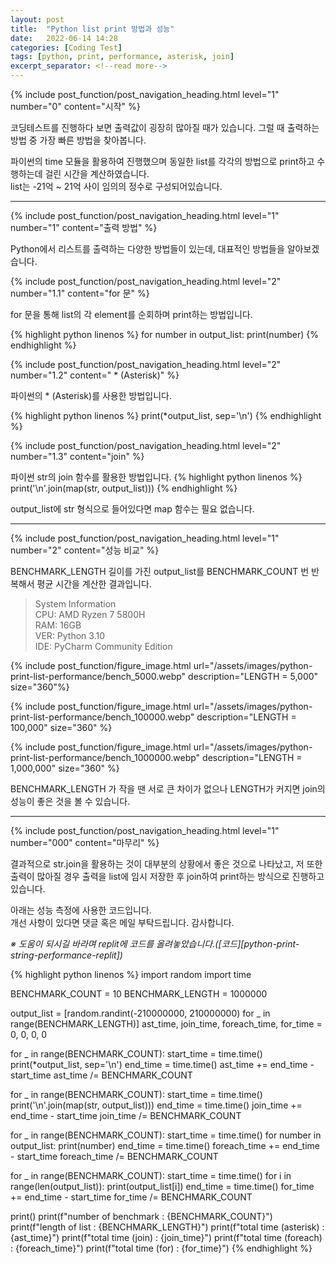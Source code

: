 ```yaml
---
layout: post
title:  "Python list print 방법과 성능"
date:   2022-06-14 14:28
categories: [Coding Test]
tags: [python, print, performance, asterisk, join]
excerpt_separator: <!--read more-->
---
```



<!-- header for toc -->
{% include post_function/post_navigation_heading.html level="1" number="0" content="시작" %}

<!--start excerpt-->
코딩테스트를 진행하다 보면 출력값이 굉장히 많아질 때가 있습니다. 그럴 때 출력하는 방법 중 가장 빠른 방법을 찾아봅니다.
<!--read more-->

파이썬의 time 모듈을 활용하여 진행했으며 동일한 list를 각각의 방법으로 print하고 수행하는데 걸린 시간을 계산하였습니다.  
list는 -21억 ~ 21억 사이 임의의 정수로 구성되어있습니다.


----


<!-- include for toc -->
{% include post_function/post_navigation_heading.html level="1" number="1" content="출력 방법" %}

Python에서 리스트를 출력하는 다양한 방법들이 있는데, 대표적인 방법들을 알아보겠습니다.


<!-- include for toc -->
{% include post_function/post_navigation_heading.html level="2" number="1.1" content="for 문" %}

for 문을 통해 list의 각 element를 순회하며 print하는 방법입니다.

{% highlight python linenos %}
for number in output_list:
    print(number)
{% endhighlight %}


<!-- include for toc -->
{% include post_function/post_navigation_heading.html level="2" number="1.2" content=" * (Asterisk)" %}

파이썬의 * (Asterisk)를 사용한 방법입니다.

{% highlight python linenos %}
print(*output_list, sep='\n')
{% endhighlight %}


<!-- include for toc -->
{% include post_function/post_navigation_heading.html level="2" number="1.3" content="join" %}

파이썬 str의 join 함수를 활용한 방법입니다.
{% highlight python linenos %}
print('\n'.join(map(str, output_list)))
{% endhighlight %}

output_list에 str 형식으로 들어있다면 map 함수는 필요 없습니다.


----


<!-- include for toc -->
{% include post_function/post_navigation_heading.html level="1" number="2" content="성능 비교" %}

BENCHMARK_LENGTH 길이를 가진 output_list를 BENCHMARK_COUNT 번 반복해서 평균 시간을 계산한 결과입니다.

> System Information  
> CPU: AMD Ryzen 7 5800H  
> RAM: 16GB  
> VER: Python 3.10  
> IDE: PyCharm Community Edition

<!-- include for image -->
{% include post_function/figure_image.html url="/assets/images/python-print-list-performance/bench_5000.webp" description="LENGTH = 5,000" size="360"%}

<!-- include for image -->
{% include post_function/figure_image.html url="/assets/images/python-print-list-performance/bench_100000.webp" description="LENGTH = 100,000" size="360" %}

<!-- include for image -->
{% include post_function/figure_image.html url="/assets/images/python-print-list-performance/bench_1000000.webp" description="LENGTH = 1,000,000" size="360" %}

BENCHMARK_LENGTH 가 작을 땐 서로 큰 차이가 없으나 LENGTH가 커지면 join의 성능이 좋은 것을 볼 수 있습니다.


----


<!-- include for toc -->
{% include post_function/post_navigation_heading.html level="1" number="000" content="마무리" %}

결과적으로 str.join을 활용하는 것이 대부분의 상황에서 좋은 것으로 나타났고,
저 또한 출력이 많아질 경우 출력을 list에 임시 저장한 후 join하여 print하는 방식으로 진행하고 있습니다.

아래는 성능 측정에 사용한 코드입니다.  
개선 사항이 있다면 댓글 혹은 메일 부탁드립니다. 감사합니다.

*※ 도움이 되시길 바라며 replit에 코드를 올려놓았습니다.([코드][python-print-string-performance-replit])*

{% highlight python linenos %}
import random
import time

BENCHMARK_COUNT = 10
BENCHMARK_LENGTH = 1000000

output_list = [random.randint(-210000000, 210000000) for _ in range(BENCHMARK_LENGTH)]
ast_time, join_time, foreach_time, for_time = 0, 0, 0, 0

for _ in range(BENCHMARK_COUNT):
    start_time = time.time()
    print(*output_list, sep='\n')
    end_time = time.time()
    ast_time += end_time - start_time
ast_time /= BENCHMARK_COUNT

for _ in range(BENCHMARK_COUNT):
    start_time = time.time()
    print('\n'.join(map(str, output_list)))
    end_time = time.time()
    join_time += end_time - start_time
join_time /= BENCHMARK_COUNT

for _ in range(BENCHMARK_COUNT):
    start_time = time.time()
    for number in output_list:
        print(number)
    end_time = time.time()
    foreach_time += end_time - start_time
foreach_time /= BENCHMARK_COUNT

for _ in range(BENCHMARK_COUNT):
    start_time = time.time()
    for i in range(len(output_list)):
        print(output_list[i])
    end_time = time.time()
    for_time += end_time - start_time
for_time /= BENCHMARK_COUNT

print()
print(f"number of benchmark   : {BENCHMARK_COUNT}")
print(f"length of list        : {BENCHMARK_LENGTH}")
print(f"total time (asterisk) : {ast_time}")
print(f"total time (join)     : {join_time}")
print(f"total time (foreach)  : {foreach_time}")
print(f"total time (for)      : {for_time}")
{% endhighlight %}




[python-print-list-performance-replit]: https://replit.com/@GiGong/GiGong-Blog-Sources#print-list-benchmark.py